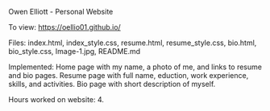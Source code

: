 Owen Elliott - Personal Website

To view: https://oellio01.github.io/

Files: index.html, index_style.css, resume.html, resume_style.css, bio.html, bio_style.css, Image-1.jpg, README.md

Implemented: Home page with my name, a photo of me, and links to resume and bio pages. Resume page with full name, eduction, work experience, skills, and activities. Bio page with short description of myself. 

Hours worked on website: 4. 
